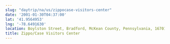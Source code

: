 ```yaml
---
slug: "daytrip/na/us/zippocase-visitors-center"
date: '2001-01-30T04:37:00'
lat: '41.9564953'
lng: '-78.6491630'
location: Boylston Street, Bradford, McKean County, Pennsylvania, 16701, United States
title: Zippo/Case Visitors Center
---
```



